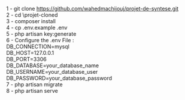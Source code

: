 1 - git clone https://github.com/wahedmachijouj/projet-de-syntese.git </br>
2 - cd \projet-cloned </br>
3 - composer install </br>
4 - cp .env.example .env </br>
5 - php artisan key:generate </br>
6 - Configure the .env File :</br>
        DB_CONNECTION=mysql</br>
        DB_HOST=127.0.0.1</br>
        DB_PORT=3306</br>
        DB_DATABASE=your_database_name</br>
        DB_USERNAME=your_database_user</br>
        DB_PASSWORD=your_database_password</br>
7 - php artisan migrate</br>
8 - php artisan serve</br>


